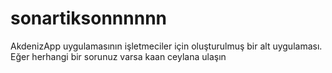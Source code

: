 # sonartiksonnnnnn

AkdenizApp uygulamasının işletmeciler için oluşturulmuş bir alt uygulaması. Eğer herhangi bir sorunuz varsa kaan ceylana ulaşın 